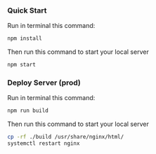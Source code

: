 ### Quick Start

Run in terminal this command:

```bash
npm install
```

Then run this command to start your local server

```bash
npm start
```

### Deploy Server (prod)

Run in terminal this command:

```bash
npm run build
```

Then run this command to start your local server

```bash
cp -rf ./build /usr/share/nginx/html/
systemctl restart nginx
```